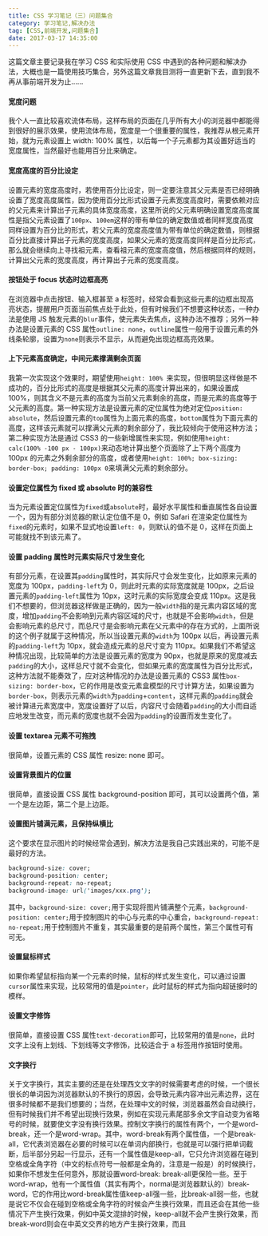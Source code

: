 ```yaml
---
title: CSS 学习笔记（三）问题集合
category: 学习笔记,解决办法
tag: [CSS,前端开发,问题集合]
date: 2017-03-17 14:35:00
---
```


这篇文章主要记录我在学习 CSS 和实际使用 CSS 中遇到的各种问题和解决办法，大概也是一篇使用技巧集合，另外这篇文章我目测将一直更新下去，直到我不再从事前端开发为止……<!--more-->

#### 宽度问题

我个人一直比较喜欢流体布局，这样布局的页面在几乎所有大小的浏览器中都能得到很好的展示效果，使用流体布局，宽度是一个很重要的属性，我推荐从根元素开始，就为元素设置上 width: 100% 属性，以后每一个子元素都为其设置好适当的宽度属性，当然最好也能用百分比来确定。

#### 宽度高度的百分比设定

设置元素的宽度高度时，若使用百分比设定，则一定要注意其父元素是否已经明确设置了宽度高度属性，因为使用百分比形式设置子元素宽度高度时，需要依赖对应的父元素来计算出子元素的具体宽度高度，这里所说的父元素明确设置宽度高度属性是指父元素设置了```100px```、```100em```这样的带有单位的确定数值或者同样宽度高度同样设置为百分比的形式，若父元素的宽度高度值为带有单位的确定数值，则根据百分比直接计算出子元素的宽度高度，如果父元素的宽度高度同样是百分比形式，那么就会继续向上寻找祖元素，查看祖元素的宽度高度值，然后根据同样的规则，计算出父元素的宽度高度，再计算出子元素的宽度高度。

#### 按钮处于 focus 状态时边框高亮

在浏览器中点击按钮、输入框甚至 a 标签时，经常会看到这些元素的边框出现高亮状态，提醒用户页面当前焦点处于此处，但有时候我们不想要这种状态，一种办法是使用 JS 触发元素的```blur```事件，使元素失去焦点，这种办法不推荐；另外一种办法是设置元素的 CSS 属性```outline: none```，```outline```属性一般用于设置元素的外线条轮廓，设置为```none```则表示不显示，从而避免出现边框高亮效果。

#### 上下元素高度确定，中间元素撑满剩余页面

我第一次实现这个效果时，期望使用```height: 100% ```来实现，但很明显这样做是不成功的，百分比形式的高度是根据其父元素的高度计算出来的，如果设置成 100%，则其含义不是元素的高度为当前父元素剩余的高度，而是元素的高度等于父元素的高度。第一种实现方法是设置元素的定位属性为绝对定位```position: absolute```，然后设置元素的```top```属性为上面元素的高度，```bottom```属性为下面元素的高度，这样该元素就可以撑满父元素的剩余部分了，我比较倾向于使用这种方法；第二种实现方法是通过 CSS3 的一些新增属性来实现，例如使用```height: calc(100% -100 px - 100px)```来动态地计算出整个页面除了上下两个高度为 100px 的元素之外剩余部分的高度，或者使用```height: 100%; box-sizing: border-box; padding: 100px 0```来填满父元素的剩余部分。

#### 设置定位属性为 fixed 或 absolute 时的兼容性

当为元素设置定位属性为```fixed```或```absolute```时，最好水平属性和垂直属性各自设置一个，因为有部分浏览器的默认定位值不是 0，例如 Safari 在渲染定位属性为```fixed```的元素时，如果不显式地设置```left: 0```，则默认的值不是 0，这样在页面上可能就找不到该元素了。

#### 设置 padding 属性时元素实际尺寸发生变化

有部分元素，在设置其```padding```属性时，其实际尺寸会发生变化，比如原来元素的宽度为 100px，```padding-left```为 0，则此时元素的实际宽度就是 100px，之后设置元素的```padding-left```属性为 10px，这时元素的实际宽度会变成 110px。这是我们不想要的，但浏览器这样做是正确的，因为一般```width```指的是元素内容区域的宽度，增加```padding```不会影响到元素内容区域的尺寸，也就是不会影响```width```，但是会影响元素的总尺寸，而总尺寸是会影响元素在父元素中的存在方式的，上面所说的这个例子就属于这种情况，所以当设置元素的```width```为 100px 以后，再设置元素的```padding-left```为 10px，就会造成元素的总尺寸变为 110px。如果我们不希望这种情况出现，比较简单的方法是设置元素的宽度为 90px，也就是原来的宽度减去```padding```的大小，这样总尺寸就不会变化，但如果元素的宽度属性为百分比形式，这种方法就不能奏效了，应对这种情况的办法是设置元素的 CSS3 属性```box-sizing: border-box```，它的作用是改变元素盒模型的尺寸计算方法，如果设置为```border-box```，则表示元素的```width```为```padding```+```content```，这样元素的```padding```就会被计算进元素宽度中，宽度设置好了以后，内容尺寸会随着```padding```的大小而自适应地发生改变，而元素的宽度也就不会因为```padding```的设置而发生变化了。

#### 设置 textarea 元素不可拖拽

很简单，设置元素的 CSS 属性 resize: none 即可。

#### 设置背景图片的位置

很简单，直接设置 CSS 属性 background-position 即可，其可以设置两个值，第一个是左边距，第二个是上边距。

#### 设置图片铺满元素，且保持纵横比

这个要求在显示图片的时候经常会遇到，解决方法是我自己实践出来的，可能不是最好的方法。

``` CSS
background-size: cover;
background-position: center;
background-repeat: no-repeat;
background-image: url('images/xxx.png');
```

其中，```background-size: cover;```用于实现将图片铺满整个元素，```background-position: center;```用于控制图片的中心与元素的中心重合，```background-repeat: no-repeat;```用于控制图片不重复，其实最重要的是前两个属性，第三个属性可有可无。

#### 设置鼠标样式

如果你希望鼠标指向某一个元素的时候，鼠标的样式发生变化，可以通过设置```cursor```属性来实现，比较常用的值是```pointer```，此时鼠标的样式为指向超链接时的模样。

#### 设置文字修饰

很简单，直接设置 CSS 属性```text-decoration```即可，比较常用的值是```none```，此时文字上没有上划线、下划线等文字修饰，比较适合于 a 标签用作按钮时使用。

#### 文字换行

关于文字换行，其实主要的还是在处理西文文字的时候需要考虑的时候，一个很长很长的单词因为浏览器默认的不换行的原因，会导致元素内容冲出元素边界，这在很多时候都不是我们想要的；当然，在处理中文的时候，浏览器虽然会自动换行，但有时候我们并不希望出现换行效果，例如在实现元素尾部多余文字自动变为省略号的时候，就要使文字没有换行效果。控制文字换行的属性有两个，一个是word-break，还一个是word-wrap。其中，word-break有两个属性值，一个是break-all，它代表浏览器在必要的时候可以在单词内部换行，也就是可以强行把单词截断，后半部分另起一行显示，还有一个属性值是keep-all，它只允许浏览器在碰到空格或全角字符（中文的标点符号一般都是全角的，注意是一般是）的时候换行，如果你不想发生任何意外，那就设置word-break: break-all更保险一些。至于word-wrap，他有一个属性值（其实有两个，normal是浏览器默认的）break-word，它的作用比word-break属性值keep-all强一些，比break-all弱一些，也就是说它不仅会在碰到空格或全角字符的时候会产生换行效果，而且还会在其他一些情况下产生换行效果，例如中英文混排的时候，keep-all就不会产生换行效果，而break-word则会在中英文交界的地方产生换行效果，而且
